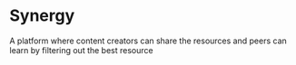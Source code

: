 # Synergy
A platform where content creators can share the resources and peers can learn by filtering out the best resource
